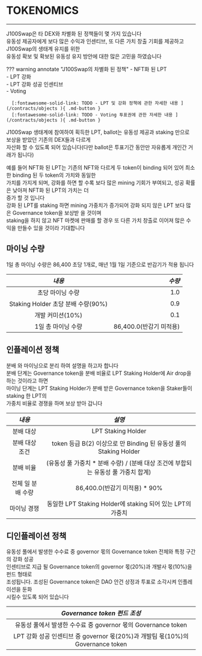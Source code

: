 # **TOKENOMICS**
- - -

J100Swap은 타 DEX와 차별화 된 정책들이 몇 가지 있습니다  
유동성 제공자에게 보다 많은 수익과 인센티브, 또 다른 가치 창출 기회를 제공하고 J100Swap의 생태계 유지를 위한   
유동성 확보 및 확보된 유동성 유지 방안에 대한 많은 고민을 하였습니다   

??? warning annotate "J100Swap의 차별화 된 정책"
      - NFT화 된 LPT   
      - LPT 강화    
      - LPT 강화 성공 인센티브   
      - Voting

      [:fontawesome-solid-link: TODO - LPT 및 강화 정책에 관한 자세한 내용 ](/contracts/objects ){ .md-button } 
      [:fontawesome-solid-link: TODO - Voting 투표권에 관한 자세한 내용 ](/contracts/objects ){ .md-button } 

J100Swap 생태계에 참여하여 획득한 LPT, ballot는 유동성 제공과 staking 만으로 보상을 받았던 기존의 DEX들과 다르게   
자산화 할 수 있도록 되어 있습니다(다만 ballot은 투표기간 동안만 자유롭게 개인간 거래가 됩니다)

예를 들어 NFT화 된 LPT는 기존의 NFT와 다르게 두 token이 binding 되어 있어 최소한 binding 된 두 token의 가치와 동일한   
가치를 가지게 되며, 강화를 하면 할 수록 보다 많은 mining 기회가 부여되고, 성공 확률은 낮아져 NFT화 된 LPT의 가치는 더   
증가 할 것 입니다   
강화 된 LPT를 staking 하면 mining 가중치가 증가되어 강화 되지 않은 LPT 보다 많은 Governance token을 보상받 을 것이며   
staking을 하지 않고 NFT 마켓에 판매를 할 경우 또 다른 가치 창출로 이어져 많은 수익을 만들수 있을 것이라 기대합니다



## **마이닝 수량**
1일 총 마이닝 수량은 86,400 초당 1개로, 매년 1월 1일 기준으로 반감기가 적용 됩니다

| *내용*      | *수량*                          |   
| :---------:  | ------------------------------------: |    
| 초당 마이닝 수량 | 1.0 |   
| Staking Holder 초당 분배 수량(90%) | 0.9 |   
| 개발 커미션(10%) | 0.1 |   
| 1일 총 마이닝 수량 | 86,400.0(반감기 미적용) |   

## **인플레이션 정책**
분배 와 마이닝으로 분리 하여 설명을 하고자 합니다   
분배 단계는 Governance token을 분배 비율로 LPT Staking Holder에 Air drop을 하는 것이라고 하면      
마이닝 단계는 LPT Staking Holder가 분배 받은 Governance token을 Staker들이 staking 한 LPT의   
가중치 비율로 경쟁을 하며 보상 받아 갑니다


| *내용*      | *설명*                          |   
| :---------:  | :------------------------------------: |    
| 분배 대상 | LPT Staking Holder |   
| 분배 대상 조건 | token 등급 B(2) 이상으로 만 Binding 된 유동성 풀의 Staking Holder |   
| 분배 비율  | (유동성 풀 가중치 * 분배 수량) / (분배 대상 조건에 부합되는 유동성 풀 가중치 합계) |   
| 전체 일 분배 수량 | 86,400.0(반감기 미적용) * 90% |
| 마이닝 경쟁 | 동일한 LPT Staking Holder에 staking 되어 있는 LPT의 가중치 |   

## **디인플레이션 정책**
유동성 풀에서 발생한 수수료 중 governor 몫의 Governance token 전체와 특정 구간의 강화 성공   
인센티브로 지급 될 Governance token의 governor 몫(20%)과 개발사 몫(10%)을 펀드 형태로   
조성됩니다. 조성된 Governance token은 DAO 안건 상정과 투표로 소각시켜 인플레이션을 둔화  
시킬수 있도록 되어 있습니다   

| *Governance token 펀드 조성*      | 
| :---------:  
| 유동성 풀에서 발생한 수수료 중 governor 몫의 Governance token | 
| LPT 강화 성공 인센티브 중 governor 몫(20%)과 개발팀 몫(10%)의 Governance token |


